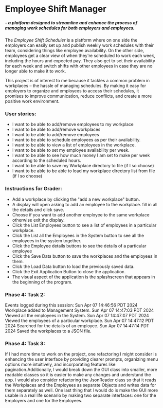 # Employee Shift Manager
##### - a platform designed to streamline and enhance the process of managing work schedules for both employers and employees.

The *Employee Shift Scheduler* is a platform where on one side the employers can easily set up and publish weekly work schedules with their team, considering things like employee availability.
On the other side, employees get a clear view of when they're scheduled to work each week, including the hours and expected pay. They also get to set their availability for each week and switch shifts with other employees in case they are no longer able to make it to work.

This project is of interest to me because it tackles a common problem in workplaces – the hassle of managing schedules. By making it easy for employers to organize and employees to access their schedules, it promises to improve communication, reduce conflicts, and create a more positive work environment. 


### **User stories:**
- I want to be able to add/remove employees to my workplace
- I want to be able to add/remove workplaces
- I want to be able to add/remove employees
- I want to be able to schedule employees as per their availability.
- I want to be able to view a list of employees in the workplace.
- I want to be able to set my employee availability per week.
- I want to be able to see how much money I am set to make per week according to the scheduled hours.
- I want to be able to save my Workplace directory to file (if I so choose)
- I want to be able to be able to load my workplace directory list from file (if I so choose)

### **Instructions for Grader:**
- Add a workplace by clicking the "add a new workplace" button.
- A display will open asking to add an employee to the workplace. fill in all the details and click save.
- Choose if you want to add another employee to the same workplace otherwise exit the display.
- Click the List Employees button to see a list of employees in a particular workplace.
- Click the List all the Employees in the System button to see all the employees in the system together.
- Click the Employee details buttons to see the details of a particular employee
- Click the Save Data button to save the workplaces and the employees in them.
- Click the Load Data button to load the previously saved data.
- Click the Exit Application Button to close the application.
- The visual aspect of the application is the splashscreen that appears in the beginning of the program.

### **Phase 4: Task 2:**

Events logged during this session:
Sun Apr 07 14:46:56 PDT 2024
Workplace added to Management System.
Sun Apr 07 14:47:03 PDT 2024
Viewed all the employees in the System.
Sun Apr 07 14:47:07 PDT 2024
Viewed the employees of a particular workplace.
Sun Apr 07 14:47:12 PDT 2024
Searched for the details of an employee.
Sun Apr 07 14:47:14 PDT 2024
Saved the workplaces to a JSON file.

### **Phase 4: Task 3:**

If I had more time to work on the project, one refactoring I might consider is
enhancing the user interface by providing clearer prompts, organizing menu options
more intuitively, and incorporating features like pagination.Additionally, I would
break down the GUI class into smaller, more readable classes so it is easier to make any changes and understand the 
app.
I would also consider refactoring the JsonReader class so that it reads the Workplaces and the Employees as 
separate Objects and writes data for them separately as well. One last thing that I would do 
is make the GUI more usable in a real life scenario by making two separate
interfaces: one for the Employers and one for the Employees. 